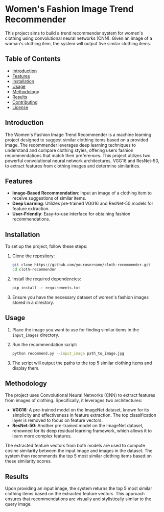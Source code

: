 
# Women's Fashion Image Trend Recommender

This project aims to build a trend recommender system for women's clothing using convolutional neural networks (CNN). Given an image of a woman's clothing item, the system will output five similar clothing items.

## Table of Contents
- [Introduction](#introduction)
- [Features](#features)
- [Installation](#installation)
- [Usage](#usage)
- [Methodology](#methodology)
- [Results](#results)
- [Contributing](#contributing)
- [License](#license)

## Introduction

The Women's Fashion Image Trend Recommender is a machine learning project designed to suggest similar clothing items based on a provided image. The recommender leverages deep learning techniques to understand and compare clothing styles, offering users fashion recommendations that match their preferences. This project utilizes two powerful convolutional neural network architectures, VGG16 and ResNet-50, to extract features from clothing images and determine similarities.

## Features

- **Image-Based Recommendation**: Input an image of a clothing item to receive suggestions of similar items.
- **Deep Learning**: Utilizes pre-trained VGG16 and ResNet-50 models for feature extraction.
- **User-Friendly**: Easy-to-use interface for obtaining fashion recommendations.

## Installation

To set up the project, follow these steps:

1. Clone the repository:
    ```bash
    git clone https://github.com/yourusername/cloth-recommender.git
    cd cloth-recommender
    ```

2. Install the required dependencies:
    ```bash
    pip install -r requirements.txt
    ```

3. Ensure you have the necessary dataset of women's fashion images stored in a directory.

## Usage

1. Place the image you want to use for finding similar items in the `input_images` directory.

2. Run the recommendation script:
    ```bash
    python recommend.py --input_image path_to_image.jpg
    ```

3. The script will output the paths to the top 5 similar clothing items and display them.

## Methodology

The project uses Convolutional Neural Networks (CNN) to extract features from images of clothing. Specifically, it leverages two architectures:
- **VGG16**: A pre-trained model on the ImageNet dataset, known for its simplicity and effectiveness in feature extraction. The top classification layer is removed to focus on feature vectors.
- **ResNet-50**: Another pre-trained model on the ImageNet dataset, renowned for its deep residual learning framework, which allows it to learn more complex features.

The extracted feature vectors from both models are used to compute cosine similarity between the input image and images in the dataset. The system then recommends the top 5 most similar clothing items based on these similarity scores.

## Results

Upon providing an input image, the system returns the top 5 most similar clothing items based on the extracted feature vectors. This approach ensures that recommendations are visually and stylistically similar to the query image.


